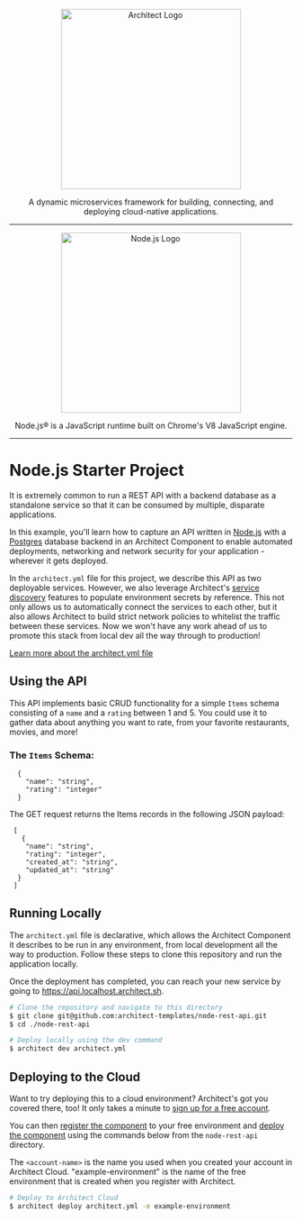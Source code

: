 <p align="center">
  <picture>
    <source media="(prefers-color-scheme: dark)" srcset="https://cdn.architect.io/logo/horizontal-inverted.png">
    <source media="(prefers-color-scheme: light)" srcset="https://cdn.architect.io/logo/horizontal.png">
    <img width="320" alt="Architect Logo" src="https://cdn.architect.io/logo/horizontal.png">
  </picture>
</p>

<p align="center">
  A dynamic microservices framework for building, connecting, and deploying cloud-native applications.
</p>

---

<p align="center">
  <a href="//nodejs.org" target="blank"><img src="https://nodejs.org/static/images/logo.svg" width="320" alt="Node.js Logo" /></a>
</p>

<p align="center">
  Node.js® is a JavaScript runtime built on Chrome's V8 JavaScript engine.
</p>

---

# Node.js Starter Project
It is extremely common to run a REST API with a backend database as a standalone service so that it can be consumed by
multiple, disparate applications.

In this example, you'll learn how to capture an API written in [Node.js](https://nodejs.org/en/) with a [Postgres](https://www.postgresql.org/)
database backend in an Architect Component to enable automated deployments, networking and network security for your application - wherever it gets deployed.

In the `architect.yml` file for this project, we describe this API as two deployable services. However, we also
leverage Architect's [service discovery](//docs.architect.io/components/service-discovery) features to populate environment
secrets by reference. This not only allows us to automatically connect the services to each other, but it also allows
Architect to build strict network policies to whitelist the traffic between these services. Now we won't have any work ahead
of us to promote this stack from local dev all the way through to production!

[Learn more about the architect.yml file](//docs.architect.io/configuration)

## Using the API
This API implements basic CRUD functionality for a simple `Items` schema consisting of a `name` and a `rating` between 1 and 5.
You could use it to gather data about anything you want to rate, from your favorite restaurants, movies, and more!

### The `Items` Schema:

```
  {
    "name": "string",
    "rating": "integer"
  }
```

The GET request returns the Items records in the following JSON payload:
```
 [
   {
    "name": "string",
    "rating": "integer",
    "created_at": "string",
    "updated_at": "string"
  }
 ]
```

## Running Locally
The `architect.yml` file is declarative, which allows the Architect Component it describes to be run in any environment,
from local development all the way to production. Follow these steps to clone this repository and run the application
locally.

Once the deployment has completed, you can reach your new service by going to https://api.localhost.architect.sh.

```sh
# Clone the repository and navigate to this directory
$ git clone git@github.com:architect-templates/node-rest-api.git
$ cd ./node-rest-api

# Deploy locally using the dev command
$ architect dev architect.yml
```

## Deploying to the Cloud

Want to try deploying this to a cloud environment? Architect's got you covered there, too! It only takes a minute to
[sign up for a free account](https://cloud.architect.io/signup).

You can then [register the component](https://docs.architect.io/getting-started/introduction/#register-a-component)
to your free environment and [deploy the component](https://docs.architect.io/getting-started/introduction/#deploy-to-the-cloud)
using the commands below from the `node-rest-api` directory.

The `<account-name>` is the name you used when you created your account in Architect Cloud. "example-environment" is the name of the free environment that is created when you register with Architect.

```sh
# Deploy to Architect Cloud
$ architect deploy architect.yml -e example-environment
```
